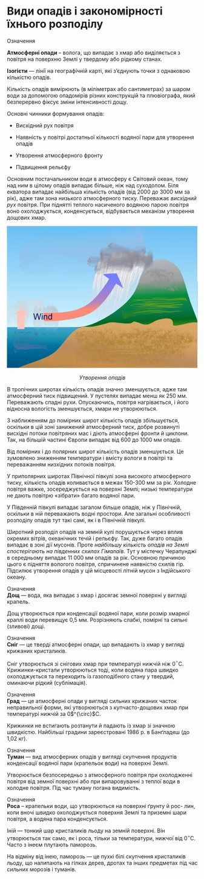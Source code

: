 Види опадiв i закономiрностi їхнього розподiлу
=====================================

<div class="eoz-wrap">
<span class="eoz">Означення</span>
<div class="eoz-text">
<p><b>Атмосфернi опади</b> – волога, що випадає з хмар або видiляється
з повiтря на поверхню Землi у твердому або рiдкому станах.</p>
<b>Iзогiєти</b> — лiнiї на географiчнiй картi, якi з’єднують точки з однаковою кiлькiстю опадiв.
</div>
</div>

Кількість опадів вимірюють (в міліметрах або сантиметрах)
за шаром води за допомогою <span class="p1">опадомірів</span> різних конструкцій
та <span class="p1">плювіографа</span>, який безперервно фіксує зміни інтенсивності дощу.

Основні чинники формування опадів:

-   Висхідний рух повітря

-   Наявність у повітрі достатньої кількості водяної пари для утворення опадів

-   Утворення атмосферного фронту

-   Підвищення рельєфу

Основним постачальником води в атмосферу є Світовий океан, тому над ним
в цілому опадів випадає більше, ніж над суходолом. <span class="p1">Біля екватора</span>
випадає найбільша кількість опадів (від 2000 до 3000 мм за рік), адже
там зона низького атмосферного тиску. Переважає *висхідний рух* повітря.
При піднятті теплого насиченого водяною парою повітря воно
охолоджується, конденсується, відбувається механізм утворення дощових
хмар.

<div align="center">
<img src="13.png">
<p><i>Утворення опадів</i></p>
</div>

<span class="p1">В тропічних широтах</span> кількість опадів значно зменшується, адже там
атмосферний тиск підвищений. У пустелях випадає менш як 250 мм.
Переважають спадні рухи. Опускаючись, повітря нагрівається, і його
відносна вологість зменшується, хмари не утворюються.

З наближенням до <span class="p1">помірних широт</span> кількість опадів збільшується,
оскільки в цій зоні занижений атмосферний тиск, добре розвинуті висхідні
потоки повітряних мас і діють атмосферні фронти й циклони. Так, на
більшій частині Європи випадає від 600 до 1000 мм опадів.

<span class="p1">Від помірних і до полярних широт</span> кількість опадів зменшується. Це
зумовлено зниженням температури і вмісту вологи в повітрі та
переважанням низхідних потоків повітря.

У <span class="p1">приполярних широтах</span> Північної півкулі зона високого атмосферного
тиску, кількість опадів коливається в межах 150-300 мм за рік. Холодне
повітря важке, зосереджується на поверхні Землі; низькі температури не
дають повітрю «зібрати» багато водяної пари.

У <span class="p1">Південній півкулі</span> випадає загалом більше опадів, ніж у Північній,
оскільки в ній переважають водні простори. Але загальні особливості
розподілу опадів тут такі самі, як і в Північній півкулі.

Широтний розподіл опадів на земній кулі порушується через вплив окремих
вітрів, океанічних течій і рельєфу. Так, дуже багато опадів випадає в
зоні дії мусонів. Проте *найбільшу кількість опадів на Землі спостерігають на південних схилах Гімалаїв*. Тут у містечку Черапунджі в
середньому випадає 11 000 мм опадів за рік. Основною причиною цього є
підняття вологого повітря, спричинене наявністю схилів гір. Підсилює
утворення опадів у цій місцевості літній мусон з Індійського океану.

<div class="eoz-wrap">
<span class="eoz">Означення</span>
<div class="eoz-text">
<b>Дощ</b> — вода, яка випадає з хмар i досягає земної поверхнi у виглядi крапель.
</div>
</div>

Дощ утворюється при конденсації водяної пари, коли розмір хмарної краплі води перевищує 0,5 мм. Розрізняють <span class="p1">слабкі</span>, <span class="p1">помірні</span> та <span class="p1">сильні</span> (зливові) дощі.

<div class="eoz-wrap">
<span class="eoz">Означення</span>
<div class="eoz-text">
<b>Снiг</b> — це твердi атмосфернi опади, що випадають iз хмар у виглядi
крижаних кристаликiв.
</div>
</div>

Сніг утворюється зі снігових хмар при температурі нижчій ніж
0$^{\circ}$С. Крижинки-кристали утворюються тоді, коли водяна пара
швидко охолоджується та переходить із газоподібного стану у твердий,
оминаючи рідкий (сублімація).

<div class="eoz-wrap">
<span class="eoz">Означення</span>
<div class="eoz-text">
<b>Град</b> — це атмосфернi опади у виглядi сильних крижаних часток
неправильної форми, якi утворюються з купчасто-дощових хмар
при температурi нижчiй за 0$^{\circ}$С.
</div>
</div>

Крижинки не встигають розтанути й падають із хмар зі значною швидкістю.
Найбільші градини зареєстровані 1986 р. в Банґладеш (до 1,02 кг).

<div class="eoz-wrap">
<span class="eoz">Означення</span>
<div class="eoz-text">
<b>Туман</b> — вид атмосферних опадiв у виглядi скупчення продуктiв
конденсацiї водяної пари (крапельок води) на поверхнi Землi.
</div>
</div>

Утворюється безпосередньо з атмосферного повітря при охолодженні повітря
від земної поверхні або при випаровуванні з теплої води в холодне
повітря. Під час туману погана видимість.

<div class="eoz-wrap">
<span class="eoz">Означення</span>
<div class="eoz-text">
<b>Роса</b> – крапельки води, що утворюються на поверхнi ґрунту й рос-
лин, коли вночi швидко охолоджується поверхня Землi та приземнi
шари повiтря, а водяна пара конденсується.
</div>
</div>

<span class="p1">Іній</span> — тонкий шар кристаликів льоду на земній поверхні. Він
утворюється так само, як і роса, тільки за температури, нижчої від
0$^{\circ}$С. Часто з інеєм плутають паморозь.

На відміну від інею, <span class="p1">паморозь</span> — це пухкі білі скупчення кристаликів
льоду, що налипають на гілках дерев, дротах та інших предметах під час сильних морозів і туманів.
